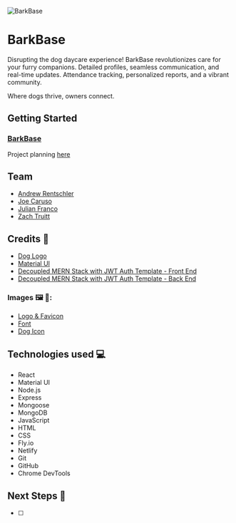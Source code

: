 ![BarkBase](https://res.cloudinary.com/di6tvzeal/image/upload/v1684431748/pexels-pixmike-413195_720_ni3sfl.jpg  "barkbase-screenshot")

# BarkBase
Disrupting the dog daycare experience! 
BarkBase revolutionizes care for your furry companions. 
Detailed profiles, seamless communication, and real-time updates. 
Attendance tracking, personalized reports, and a vibrant community. 

Where dogs thrive, owners connect. 

## Getting Started

### [BarkBase](https://trello.com/b/EoS9WQLo/barkbase "BarkBase link")

Project planning [here](https://trello.com/b/EoS9WQLo/barkbase "Trello Board")

## Team
* [Andrew Rentschler](https://github.com/AndrewRentschler)
* [Joe Caruso](https://github.com/carusoj7)
* [Julian Franco](https://github.com/jbot010)
* [Zach Truitt](https://github.com/ttiurt)


## Credits 🐶
* [Dog Logo]()
* [Material UI](https://mui.com/)
* [Decoupled MERN Stack with JWT Auth Template - Front End](https://github.com/SEI-Remote/decoupled-mern-jwt-auth-template-front-end)
* [Decoupled MERN Stack with JWT Auth Template - Back End](https://github.com/SEI-Remote/decoupled-mern-jwt-auth-template-back-end)

### Images 🖼️ 🦮:
* [Logo & Favicon](https://icons8.com/icon/set/clothing/cotton)
* [Font](https://fonts.google.com/specimen/Nunito/about?query=nunito)
* [Dog Icon](https://www.istockphoto.com/)


## Technologies used 💻
* React
* Material UI
* Node.js
* Express
* Mongoose
* MongoDB
* JavaScript
* HTML
* CSS
* Fly.io
* Netlify
* Git
* GitHub
* Chrome DevTools

## Next Steps 🔮
- [ ] 